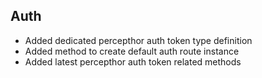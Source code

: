 ## Auth
- Added dedicated percepthor auth token type definition
- Added method to create default auth route instance
- Added latest percepthor auth token related methods
